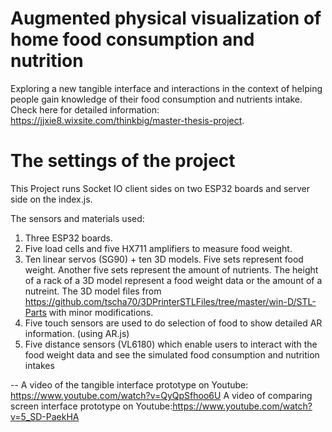 # Augmented physical visualization of home food consumption and nutrition
Exploring a new tangible interface and interactions in the context of helping people gain knowledge of their food consumption and nutrients intake. 
Check here for detailed information: https://jjxie8.wixsite.com/thinkbig/master-thesis-project.


# The settings of the project
This Project runs Socket IO client sides on two ESP32 boards and server side on the index.js.

The sensors and materials used:
1. Three ESP32 boards. 
2. Five load cells and five HX711 amplifiers to measure food weight.
3. Ten linear servos (SG90) + ten 3D models. Five sets represent food weight. Another five sets represent the amount of nutrients. The height of a rack of a 3D model represent a food weight data or the amount of a nutreint. 
The 3D model files from https://github.com/tscha70/3DPrinterSTLFiles/tree/master/win-D/STL-Parts with minor modifications.
4. Five touch sensors are used to do selection of food to show detailed AR information. (using AR.js) 
5. Five distance sensors (VL6180) which enable users to interact with the food weight data and see the simulated food consumption and nutrition intakes 


--
A video of the tangible interface prototype on Youtube: https://www.youtube.com/watch?v=QyQpSfhoo6U
A video of comparing screen interface prototype on Youtube:https://www.youtube.com/watch?v=5_SD-PaekHA
